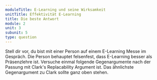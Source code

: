```yaml
---
moduleTitle: E-Learning und seine Wirksamkeit
unitTitle: Effektivität E-Learning
title: Die beste Antwort
module: 2
unit: 3
subunit: 5
type: question
---
```


Stell dir vor, du bist mit einer Person auf einem E-Learning Messe im Gespräch. Die Person behauptet felsenfest, dass E-Learning besser als Präsenzlehre ist. Versuche einmal folgende Gegenargumente nach der Passung mit Clark's Replacability Argument ist. Das ähnlichste Gegenargument zu Clark sollte ganz oben stehen. 

<orderquestion question="Ordne folgende Gegenargumente nach Clark. Das ähnlichste Argument steht ganz oben."></orderquestion>
